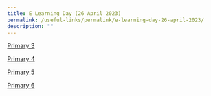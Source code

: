 ```yaml
---
title: E Learning Day (26 April 2023)
permalink: /useful-links/permalink/e-learning-day-26-april-2023/
description: ""
---
```

[Primary 3](/files/p3_%20e-learning%20lesson%20plans%20(26%20april%202023).pdf)

[Primary 4](/files/p4_%20e-learning%20lesson%20plans%20(26%20april%202023).pdf)

[Primary 5](/files/p5_%20e-learning%20lesson%20plans%20(26%20april%202023).pdf)

[Primary 6](/files/p6_%20e-learning%20lesson%20plans%20(26%20april%202023).pdf)